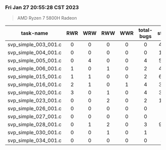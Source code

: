 ### Fri Jan 27 20:55:28 CST 2023
> AMD   Ryzen   7   5800H Radeon

| task-name | RWR | WRW | RWW | WWR | total-bugs| state | total time(ms) |
| :---: | :---: | :---: | :---: | :---: | :---: | :---: | :---: | 
| svp_simple_003_001.c | 0 | 0 | 0 | 0 | 0 | 459 | 249 |
| svp_simple_004_001.c | 0 | 0 | 0 | 0 | 0 | 134 | 82 |
| svp_simple_005_001.c | 0 | 4 | 0 | 0 | 4 | 579 | 289 |
| svp_simple_006_001.c | 1 | 0 | 1 | 0 | 2 | 495 | 347 |
| svp_simple_015_001.c | 1 | 1 | 0 | 0 | 2 | 612 | 205 |
| svp_simple_016_001.c | 2 | 1 | 0 | 1 | 4 | 316 | 158 |
| svp_simple_020_001.c | 3 | 0 | 1 | 0 | 4 | 353 | 294 |
| svp_simple_023_001.c | 0 | 0 | 2 | 0 | 2 | 129 | 85 |
| svp_simple_026_001.c | 0 | 0 | 0 | 0 | 0 | 16 | 21 |
| svp_simple_027_001.c | 0 | 0 | 0 | 0 | 0 | 16 | 21 |
| svp_simple_028_001.c | 0 | 1 | 2 | 0 | 3 | 960 | 327 |
| svp_simple_030_001.c | 0 | 0 | 1 | 0 | 1 | 52 | 55 |
| svp_simple_034_001.c | 0 | 0 | 0 | 0 | 0 | 36 | 30 |
